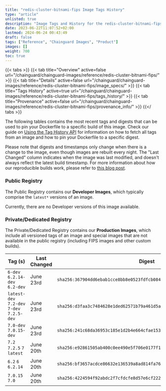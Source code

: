 ```yaml
---
title: "redis-cluster-bitnami-fips Image Tags History"
type: "article"
unlisted: true
description: "Image Tags and History for the redis-cluster-bitnami-fips Chainguard Image"
date: 2023-06-22T11:07:52+02:00
lastmod: 2024-06-24 00:43:49
draft: false
tags: ["Reference", "Chainguard Images", "Product"]
images: []
weight: 700
toc: true
---
```


{{< tabs >}}
{{< tab title="Overview" active=false url="/chainguard/chainguard-images/reference/redis-cluster-bitnami-fips/" >}}
{{< tab title="Details" active=false url="/chainguard/chainguard-images/reference/redis-cluster-bitnami-fips/image_specs/" >}}
{{< tab title="Tags History" active=true url="/chainguard/chainguard-images/reference/redis-cluster-bitnami-fips/tags_history/" >}}
{{< tab title="Provenance" active=false url="/chainguard/chainguard-images/reference/redis-cluster-bitnami-fips/provenance_info/" >}}
{{</ tabs >}}

The following tables contains the most recent tags and digests that can be used to pin your Dockerfile to a specific build of this image. Check our guide on [Using the Tag History API](/chainguard/chainguard-images/using-the-tag-history-api/) for information on how to fetch all tags from an image and how to pin your Dockerfile to a specific digest.

Please note that digests and timestamps only change when there is a change to the image, even though images are rebuilt every night. The "Last Changed" column indicates when the image was last modified, and doesn't always reflect the latest build timestamp. For more information about how our reproducible builds work, please refer to [this blog post](https://www.chainguard.dev/unchained/reproducing-chainguards-reproducible-image-builds).

### Public Registry
The Public Registry contains our **Developer Images**, which typically comprise the `latest*` versions of an image.

Currently, there are no Developer versions of this image available.

### Private/Dedicated Registry
The Private/Dedicated Registry contains our **Production Images**, which include all versioned tags of an image and special images that are not available in the public registry (including FIPS images and other custom builds).

| Tag (s)                                     | Last Changed | Digest                                                                    |
|---------------------------------------------|--------------|---------------------------------------------------------------------------|
|  `6-dev` `6.2.14-dev` `6.2-dev`             | June 23rd    | `sha256:367904dd6ebab1cce8bb8e0523fdfcb0841ca89479fd388a3dca818e7b13d84e` |
|  `latest-dev` `7.2-dev` `7-dev` `7.2.5-dev` | June 23rd    | `sha256:d3faa3c7484628e1ded62571b79a461d5a777c6104d0ee6fca4480641d5f7397` |
|  `7.0-dev` `7.0.15-dev`                     | June 23rd    | `sha256:241c68da36953c185e1d2b4e664cfae1537052f5bcfd08e6a83399a694f1bdd7` |
|  `7.2` `7.2.5` `7` `latest`                 | June 20th    | `sha256:e92861505ab400c0ee490e5f706e0177f1016e0917c4f20f3c085b3e8220cb16` |
|  `6.2` `6` `6.2.14`                         | June 20th    | `sha256:bf3657acdce86632e136539a8ad814fa76cce583538127f090531559531cc91c` |
|  `7.0.15` `7.0`                             | June 20th    | `sha256:4224594f92abdc2f7cfdcfe8d57e6cf2220fc9f38e494a57a35393320df1b390` |

